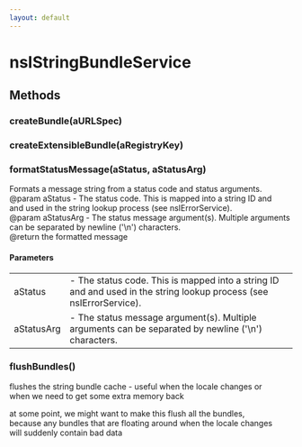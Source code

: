 ```yaml
---
layout: default
---
```


# nsIStringBundleService #

## Methods ##

### createBundle(aURLSpec) ###

### createExtensibleBundle(aRegistryKey) ###

### formatStatusMessage(aStatus, aStatusArg) ###
  
Formats a message string from a status code and status arguments.  
@param aStatus - The status code. This is mapped into a string ID and  
           and used in the string lookup process (see nsIErrorService).  
@param aStatusArg - The status message argument(s). Multiple arguments  
           can be separated by newline ('\n') characters.  
@return the formatted message  
  

#### Parameters ####

<table>

<tr>
<td>aStatus</td>
<td>- The status code. This is mapped into a string ID and  
           and used in the string lookup process (see nsIErrorService).  
</td>
</tr>

<tr>
<td>aStatusArg</td>
<td>- The status message argument(s). Multiple arguments  
           can be separated by newline ('\n') characters.  
</td>
</tr>

</table>

### flushBundles() ###
  
flushes the string bundle cache - useful when the locale changes or  
when we need to get some extra memory back  
  
at some point, we might want to make this flush all the bundles,  
because any bundles that are floating around when the locale changes  
will suddenly contain bad data  
  
  
